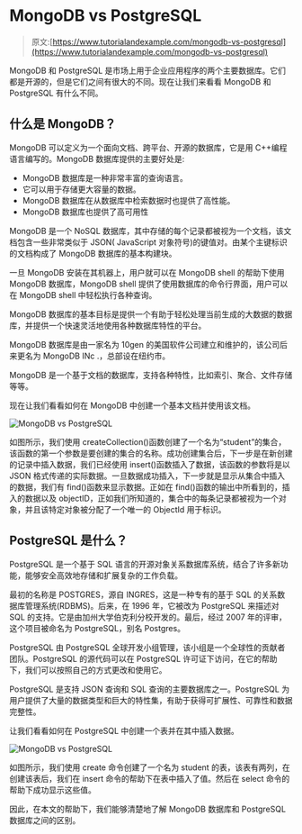 # MongoDB vs PostgreSQL

> 原文:[https://www.tutorialandexample.com/mongodb-vs-postgresql](https://www.tutorialandexample.com/mongodb-vs-postgresql)

MongoDB 和 PostgreSQL 是市场上用于企业应用程序的两个主要数据库。它们都是开源的，但是它们之间有很大的不同。现在让我们来看看 MongoDB 和 PostgreSQL 有什么不同。

## 什么是 MongoDB？

MongoDB 可以定义为一个面向文档、跨平台、开源的数据库，它是用 C++编程语言编写的。MongoDB 数据库提供的主要好处是:

*   MongoDB 数据库是一种非常丰富的查询语言。
*   它可以用于存储更大容量的数据。
*   MongoDB 数据库在从数据库中检索数据时也提供了高性能。
*   MongoDB 数据库也提供了高可用性

MongoDB 是一个 NoSQL 数据库，其中存储的每个记录都被视为一个文档，该文档包含一些非常类似于 JSON( JavaScript 对象符号)的键值对。由某个主键标识的文档构成了 MongoDB 数据库的基本构建块。

一旦 MongoDB 安装在其机器上，用户就可以在 MongoDB shell 的帮助下使用 MongoDB 数据库，MongoDB shell 提供了使用数据库的命令行界面，用户可以在 MongoDB shell 中轻松执行各种查询。

MongoDB 数据库的基本目标是提供一个有助于轻松处理当前生成的大数据的数据库，并提供一个快速灵活地使用各种数据库特性的平台。

MongoDB 数据库是由一家名为 10gen 的美国软件公司建立和维护的，该公司后来更名为 MongoDB INc .，总部设在纽约市。

MongoDB 是一个基于文档的数据库，支持各种特性，比如索引、聚合、文件存储等等。

现在让我们看看如何在 MongoDB 中创建一个基本文档并使用该文档。

![MongoDB vs PostgreSQL](../Images/558c794c66848b25b1d6f2fe20f5de75.png)

如图所示，我们使用 createCollection()函数创建了一个名为“student”的集合，该函数的第一个参数是要创建的集合的名称。成功创建集合后，下一步是在新创建的记录中插入数据，我们已经使用 insert()函数插入了数据，该函数的参数将是以 JSON 格式传递的实际数据。一旦数据成功插入，下一步就是显示从集合中插入的数据，我们有 find()函数来显示数据。正如在 find()函数的输出中所看到的，插入的数据以及 objectID，正如我们所知道的，集合中的每条记录都被视为一个对象，并且该特定对象被分配了一个唯一的 ObjectId 用于标识。

## PostgreSQL 是什么？

PostgreSQL 是一个基于 SQL 语言的开源对象关系数据库系统，结合了许多新功能，能够安全高效地存储和扩展复杂的工作负载。

最初的名称是 POSTGRES，源自 INGRES，这是一种专有的基于 SQL 的关系数据库管理系统(RDBMS)。后来，在 1996 年，它被改为 PostgreSQL 来描述对 SQL 的支持。它是由加州大学伯克利分校开发的。最后，经过 2007 年的评审，这个项目被命名为 PostgreSQL，别名 Postgres。

PostgreSQL 由 PostgreSQL 全球开发小组管理，该小组是一个全球性的贡献者团队。PostgreSQL 的源代码可以在 PostgreSQL 许可证下访问，在它的帮助下，我们可以按照自己的方式更改和使用它。

PostgreSQL 是支持 JSON 查询和 SQL 查询的主要数据库之一。PostgreSQL 为用户提供了大量的数据类型和巨大的特性集，有助于获得可扩展性、可靠性和数据完整性。

让我们看看如何在 PostgreSQL 中创建一个表并在其中插入数据。

![MongoDB vs PostgreSQL](../Images/bb079d8fd105e0192d947c385af1f13d.png)

如图所示，我们使用 create 命令创建了一个名为 student 的表，该表有两列，在创建该表后，我们在 insert 命令的帮助下在表中插入了值。然后在 select 命令的帮助下成功显示这些值。

因此，在本文的帮助下，我们能够清楚地了解 MongoDB 数据库和 PostgreSQL 数据库之间的区别。